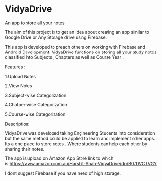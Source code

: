 # VidyaDrive
An app to store all your notes

The aim of this project is to get an idea about creating an app similar to Google Drive or Any Storage drive using Firebase.

This app is developed to preach others on working with Firebase and Android Development.
VidyaDrive functions on storing all your study notes classified into Subjects , Chapters as well as Course Year .

Features :

1.Upload Notes

2.View Notes

3.Subject-wise Categorization

4.Chatper-wise Categorization

5.Course-wise Categorization

Description:

VidyaDrive was developed taking Engineering Students into consideration but the same method could be applied to learn and implement other apps.
Its a one place to store notes . Where students can help each other by sharing their notes.


The app is upload on Amazon App Store link to which is:https://www.amazon.com.au/Harshit-Shah-VidyaDrive/dp/B07DVCTVGY

I dont suggest Firebase if you have need of high storage.
